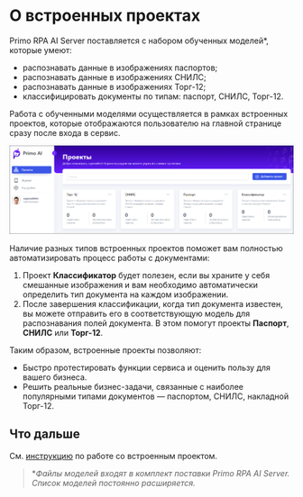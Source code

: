 # О встроенных проектах

Primo RPA AI Server поставляется с набором обученных моделей\*, которые умеют:
* распознавать данные в изображениях паспортов;
* распознавать данные в изображениях СНИЛС;
* распознавать данные в изображениях Торг-12;
* классифицировать документы по типам: паспорт, СНИЛС, Торг-12.

Работа с обученными моделями осуществляется в рамках встроенных проектов, которые отображаются пользователю на главной странице сразу после входа в сервис.

![](<../../../.gitbook/assets1/primo-ai/embedded-projects.png>)

Наличие разных типов встроенных проектов поможет вам полностью автоматизировать процесс работы с документами:
1. Проект **Классификатор** будет полезен, если вы храните у себя смешанные изображения и вам необходимо автоматически определить тип документа на каждом изображении.
1. После завершения классификации, когда тип документа известен, вы можете отправить его в соответствующую модель для распознавания полей документа. В этом помогут проекты **Паспорт**, **СНИЛС** или **Торг-12**.

Таким образом, встроенные проекты позволяют:
* Быстро протестировать функции сервиса и оценить пользу для вашего бизнеса.
* Решить реальные бизнес-задачи, связанные с наиболее популярными типами документов — паспортом, СНИЛС, накладной Торг-12.



## Что дальше

См. [инструкцию](https://docs.primo-rpa.ru/primo-rpa/primo-ai-server/user/quick-start/system-projects) по работе со встроенным проектом.


> \**Файлы моделей входят в комплект поставки Primo RPA AI Server. Список моделей постоянно расширяется.*

